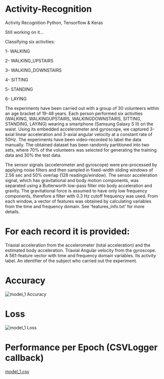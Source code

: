 # Activity-Recognition
Activity Recognition Python, Tensorflow &amp; Keras

Still working on it...

Classifying six activities:

1-	WALKING

2-	WALKING_UPSTAIRS

3-	WALKING_DOWNSTAIRS

4-	SITTING

5-	STANDING

6-	LAYING

The experiments have been carried out with a group of 30 volunteers within an age bracket of 19-48 years. Each person performed six activities (WALKING, WALKINGUPSTAIRS, WALKINGDOWNSTAIRS, SITTING, STANDING, LAYING) wearing a smartphone (Samsung Galaxy S II) on the waist. Using its embedded accelerometer and gyroscope, we captured 3-axial linear acceleration and 3-axial angular velocity at a constant rate of 50Hz. The experiments have been video-recorded to label the data manually. The obtained dataset has been randomly partitioned into two sets, where 70% of the volunteers was selected for generating the training data and 30% the test data.

The sensor signals (accelerometer and gyroscope) were pre-processed by applying noise filters and then sampled in fixed-width sliding windows of 2.56 sec and 50% overlap (128 readings/window). The sensor acceleration signal, which has gravitational and body motion components, was separated using a Butterworth low-pass filter into body acceleration and gravity. The gravitational force is assumed to have only low frequency components, therefore a filter with 0.3 Hz cutoff frequency was used. From each window, a vector of features was obtained by calculating variables from the time and frequency domain. See 'features_info.txt' for more details.


# For each record it is provided:
Triaxial acceleration from the accelerometer (total acceleration) and the estimated body acceleration.
Triaxial Angular velocity from the gyroscope.
A 561-feature vector with time and frequency domain variables.
Its activity label.
An identifier of the subject who carried out the experiment.


# Accuracy

![model_1 Accuracy](https://user-images.githubusercontent.com/31994329/136478387-6fe19607-f596-46c6-8163-e3ac6838189d.png)


# Loss

![model_1 Loss](https://user-images.githubusercontent.com/31994329/136478399-3c3492d6-c1b9-436c-9988-5ad9905b6905.png)


# Performance per Epoch (CSVLogger callback)

[model_1.csv](https://github.com/Ahmed-Fayed/Activity-Recognition/files/7307553/model_1.csv)

